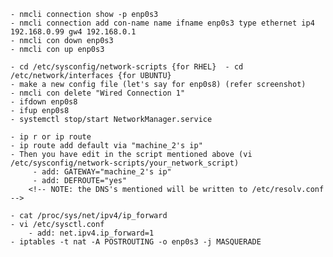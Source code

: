 
<!-- NMCLI -->
<!-- Dynamically adding a connection -->
    - nmcli connection show -p enp0s3
    - nmcli connection add con-name name ifname enp0s3 type ethernet ip4 192.168.0.99 gw4 192.168.0.1 
    - nmcli con down enp0s3
    - nmcli con up enp0s3

<!-- Statically adding a connection from a new configuration file -->
    - cd /etc/sysconfig/network-scripts {for RHEL}  - cd /etc/network/interfaces {for UBUNTU}
    - make a new config file (let's say for enp0s8) (refer screenshot)
    - nmcli con delete "Wired Connection 1"
    - ifdown enp0s8
    - ifup enp0s8
    - systemctl stop/start NetworkManager.service



<!-- Routing using the ip route -->
<!-- machine_1 in the VB only has host_only_adapter configured. Whereas machine_2 in the same VB has both the bridged_adapter and host_only_adapter configured. 
    say you want to connect to the internet from machine_1 through machine_2's path, then in machine _1 -->
    - ip r or ip route 
    - ip route add default via "machine_2's ip"
    - Then you have edit in the script mentioned above (vi /etc/sysconfig/network-scripts/your_network_script)
         - add: GATEWAY="machine_2's ip"
         - add: DEFROUTE="yes"
        <!-- NOTE: the DNS's mentioned will be written to /etc/resolv.conf -->

<!-- in machine 2-->
    - cat /proc/sys/net/ipv4/ip_forward
    - vi /etc/sysctl.conf
        - add: net.ipv4.ip_forward=1
    - iptables -t nat -A POSTROUTING -o enp0s3 -j MASQUERADE  